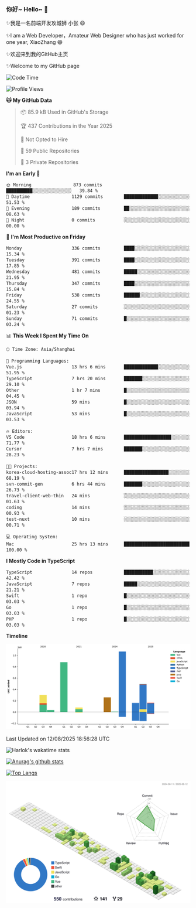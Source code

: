 ### 你好~ Hello~ 👋

✨我是一名前端开发攻城狮 小张 😄

✨I am a Web Developer，Amateur Web Designer who has just worked for one year, XiaoZhang 😄

✨欢迎来到我的GitHub主页

✨Welcome to my GitHub page
<!--
**7148505/7148505** is a ✨ _special_ ✨ repository because its `README.md` (this file) appears on your GitHub profile.

Here are some ideas to get you started:

- 🔭 I’m currently working on ...
- 🌱 I’m currently learning ...
- 👯 I’m looking to collaborate on ...
- 🤔 I’m looking for help with ...
- 💬 Ask me about ...
- 📫 How to reach me: ...
- 😄 Pronouns: ...
- ⚡ Fun fact: ...
-->

<!--START_SECTION:waka-->
![Code Time](http://img.shields.io/badge/Code%20Time-2%2C853%20hrs%2056%20mins-blue)

![Profile Views](http://img.shields.io/badge/Profile%20Views-18-blue)

**🐱 My GitHub Data** 

> 📦 85.9 kB Used in GitHub's Storage 
 > 
> 🏆 437 Contributions in the Year 2025
 > 
> 🚫 Not Opted to Hire
 > 
> 📜 59 Public Repositories 
 > 
> 🔑 3 Private Repositories 
 > 
**I'm an Early 🐤** 

```text
🌞 Morning                873 commits         ██████████░░░░░░░░░░░░░░░   39.84 % 
🌆 Daytime                1129 commits        █████████████░░░░░░░░░░░░   51.53 % 
🌃 Evening                189 commits         ██░░░░░░░░░░░░░░░░░░░░░░░   08.63 % 
🌙 Night                  0 commits           ░░░░░░░░░░░░░░░░░░░░░░░░░   00.00 % 
```
📅 **I'm Most Productive on Friday** 

```text
Monday                   336 commits         ████░░░░░░░░░░░░░░░░░░░░░   15.34 % 
Tuesday                  391 commits         ████░░░░░░░░░░░░░░░░░░░░░   17.85 % 
Wednesday                481 commits         █████░░░░░░░░░░░░░░░░░░░░   21.95 % 
Thursday                 347 commits         ████░░░░░░░░░░░░░░░░░░░░░   15.84 % 
Friday                   538 commits         ██████░░░░░░░░░░░░░░░░░░░   24.55 % 
Saturday                 27 commits          ░░░░░░░░░░░░░░░░░░░░░░░░░   01.23 % 
Sunday                   71 commits          █░░░░░░░░░░░░░░░░░░░░░░░░   03.24 % 
```


📊 **This Week I Spent My Time On** 

```text
🕑︎ Time Zone: Asia/Shanghai

💬 Programming Languages: 
Vue.js                   13 hrs 6 mins       █████████████░░░░░░░░░░░░   51.95 % 
TypeScript               7 hrs 20 mins       ███████░░░░░░░░░░░░░░░░░░   29.10 % 
Other                    1 hr 7 mins         █░░░░░░░░░░░░░░░░░░░░░░░░   04.45 % 
JSON                     59 mins             █░░░░░░░░░░░░░░░░░░░░░░░░   03.94 % 
JavaScript               53 mins             █░░░░░░░░░░░░░░░░░░░░░░░░   03.53 % 

🔥 Editors: 
VS Code                  18 hrs 6 mins       ██████████████████░░░░░░░   71.77 % 
Cursor                   7 hrs 7 mins        ███████░░░░░░░░░░░░░░░░░░   28.23 % 

🐱‍💻 Projects: 
korea-cloud-hosting-assoc17 hrs 12 mins      █████████████████░░░░░░░░   68.19 % 
svn-commit-gen           6 hrs 44 mins       ███████░░░░░░░░░░░░░░░░░░   26.73 % 
travel-client-web-thin   24 mins             ░░░░░░░░░░░░░░░░░░░░░░░░░   01.63 % 
coding                   14 mins             ░░░░░░░░░░░░░░░░░░░░░░░░░   00.93 % 
test-nuxt                10 mins             ░░░░░░░░░░░░░░░░░░░░░░░░░   00.71 % 

💻 Operating System: 
Mac                      25 hrs 13 mins      █████████████████████████   100.00 % 
```

**I Mostly Code in TypeScript** 

```text
TypeScript               14 repos            ███████████░░░░░░░░░░░░░░   42.42 % 
JavaScript               7 repos             █████░░░░░░░░░░░░░░░░░░░░   21.21 % 
Swift                    1 repo              █░░░░░░░░░░░░░░░░░░░░░░░░   03.03 % 
Go                       1 repo              █░░░░░░░░░░░░░░░░░░░░░░░░   03.03 % 
PHP                      1 repo              █░░░░░░░░░░░░░░░░░░░░░░░░   03.03 % 
```



**Timeline**

![Lines of Code chart](https://raw.githubusercontent.com/littleCareless/littleCareless/master/assets/bar_graph.png)


 Last Updated on 12/08/2025 18:56:28 UTC
<!--END_SECTION:waka-->
![Harlok's wakatime stats](https://github-readme-stats.vercel.app/api/wakatime?username=littleCareless)

[![Anurag's github stats](https://github-readme-stats.vercel.app/api?username=littleCareless)](https://github.com/anuraghazra/github-readme-stats)

[![Top Langs](https://github-readme-stats.vercel.app/api/top-langs/?username=littleCareless&layout=compact)](https://github.com/anuraghazra/github-readme-stats)

![](./profile-3d-contrib/profile-green-animate.svg)
